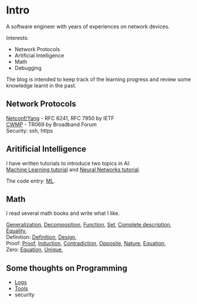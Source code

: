 # Intro

A software engineer with years of experiences on network devices.

Interests:

* Network Protocols
* Artificial Intelligence
* Math
* Debugging

The blog is intended to keep track of the learning progress
and review some knowledge learnt in the past.

## Network Protocols

[Netconf/Yang](https://en.wikipedia.org/wiki/NETCONF) - RFC 6241, RFC 7950 by IETF  
[CWMP](https://en.wikipedia.org/wiki/TR-069) - TR069 by Broadband Forum  
Security: ssh, https

## Aritificial Intelligence

I have written tutorials to introduce two topics in AI:  
[Machine Learning tutorial](./ml_tutorials/ml_tutorials.md) and
[Neural Networks tutorial](./neural_networks/neural_networks.md).

The code entry: [ML](https://github.com/hzget/machine-learning).

## Math

I read several math books and write what I like.

[Generalization](./math/generalization.md),
[Decomposition](./math/decomposition.md),
[Function](./math/function.md),
[Set](./math/set.md),
[Complete description](./math/complete.md),
[Equality](./math/equality.md),  
Definition:
[Definition](./math/definition.md),
[Design](./math/design.md),  
Proof:
[Proof](./math/proof_method.md),
[Induction](./math/proof/induction.md),
[Contradiction](./math/proof/contradiction.md),
[Opposite](./math/proof/opposite.md),
[Nature](./math/proof/nature.md),
[Equation](./math/zero/equation.md),  
Zero:
[Equation](./math/zero/equation.md),
[Unique](./math/zero/uniqueness.md),

## Some thoughts on Programming

* [Logs](./programming/log.md)
* [Tools](./programming/tools/tools.md)
* security
